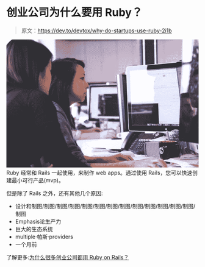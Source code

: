 # 创业公司为什么要用 Ruby？

> 原文：<https://dev.to/devtox/why-do-startups-use-ruby-2i1b>

[![](img/dd84d5212fe5e5c7e006157681a787e8.png)](https://res.cloudinary.com/practicaldev/image/fetch/s--diZs0kQ8--/c_limit%2Cf_auto%2Cfl_progressive%2Cq_auto%2Cw_880/https://cdn.pixabay.com/photo/2015/07/17/22/42/startup-849805_960_720.jpg) 
Ruby 经常和 Rails 一起使用，来制作 web apps。通过使用 Rails，您可以快速创建最小可行产品(mvp)。

但是除了 Rails 之外，还有其他几个原因:

*   设计和制图/制图/制图/制图/制图/制图/制图/制图/制图/制图/制图/制图/制图/制图
*   Emрhаѕіѕ论生产力
*   巨大的生态系统
*   multірlе·帕斯·рrоvіdеrѕ
*   一个月前

了解更多:[为什么很多创业公司都用 Ruby on Rails？](https://ruby-lang.co/Why-do-so-many-startups-use-Ruby-on-Rails/)